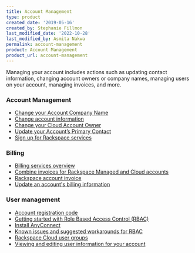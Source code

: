 ```yaml
---
title: Account Management
type: product
created_date: '2019-05-16'
created_by: Stephanie Fillmon
last_modified_date: '2022-10-28'
last_modified_by: Asmita Nakwa
permalink: account-management
product: Account Management
product_url: account-management
---
```


Managing your account includes actions such as updating contact information,
changing account owners or company names, managing users on your account,
managing invoices, and more.

### Account Management

- [Change your Account Company Name](/docs/portal-onboarding-guide/administrative/change_account_company_name#)
- [Change account information](/support/how-to/change-account-information/)
- [Change your Cloud Account Owner](/docs/portal-onboarding-guide/administrative/change_cloud_account_owner)
- [Update your Account’s Primary Contact](/docs/portal-onboarding-guide/administrative/update_primary_contact)
- [Sign up for Rackspace services](/support/how-to/sign-up-for-rackspace-services/)

### Billing

- [Billing services overview](/support/how-to/billing-services-overview/)
- [Combine invoices for Rackspace Managed and Cloud accounts](/support/how-to/combine-invoices-for-rackspace-managed-and-cloud-accounts/)
- [Rackspace account invoice](/support/how-to/rackspace-account-invoice/)
- [Update an account's billing information](/support/how-to/update-account-billing-information/)

### User management

- [Account registration code](/support/how-to/account-registration-code)
- [Getting started with Role Based Access Control (RBAC)](/support/how-to/getting-started-with-role-based-access-control-rbac/)
- [Install AnyConnect](/support/how-to/anyconnect-install/)
- [Known issues and suggested workarounds for RBAC](/support/how-to/known-issues-and-suggested-workarounds-role-based-access-control-rbac/)
- [Rackspace Cloud user groups](/support/how-to/rackspace-cloud-user-groups/)
- [Viewing and editing user information for your account](/support/how-to/viewing-and-editing-user-information-for-your-account/)
